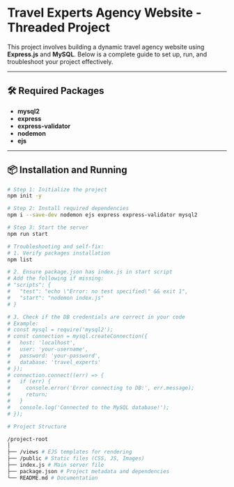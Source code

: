 # Travel Experts Agency Website - Threaded Project

This project involves building a dynamic travel agency website using **Express.js** and **MySQL**. Below is a complete guide to set up, run, and troubleshoot your project effectively.

---

## 🛠️ Required Packages

- **mysql2**
- **express**
- **express-validator**
- **nodemon**
- **ejs**

---

## 📦 Installation and Running

```bash
# Step 1: Initialize the project
npm init -y

# Step 2: Install required dependencies
npm i --save-dev nodemon ejs express express-validator mysql2

# Step 3: Start the server
npm run start

# Troubleshooting and self-fix:
# 1. Verify packages installation
npm list

# 2. Ensure package.json has index.js in start script
# Add the following if missing:
# "scripts": {
#   "test": "echo \"Error: no test specified\" && exit 1",
#   "start": "nodemon index.js"
# }

# 3. Check if the DB credentials are correct in your code
# Example:
# const mysql = require('mysql2');
# const connection = mysql.createConnection({
#   host: 'localhost',
#   user: 'your-username',
#   password: 'your-password',
#   database: 'travel_experts'
# });
# connection.connect((err) => {
#   if (err) {
#     console.error('Error connecting to DB:', err.message);
#     return;
#   }
#   console.log('Connected to the MySQL database!');
# });

# Project Structure

/project-root
│
├── /views # EJS templates for rendering
├── /public # Static files (CSS, JS, Images)
├── index.js # Main server file
├── package.json # Project metadata and dependencies
└── README.md # Documentation
```
